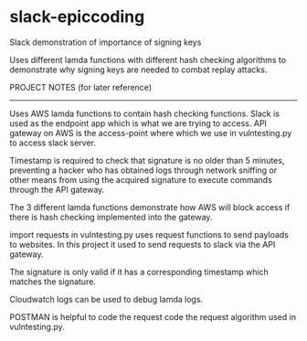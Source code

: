 # slack-epiccoding
Slack demonstration of importance of signing keys

Uses different lamda functions with different hash checking algorithms to demonstrate why signing keys are needed to combat replay attacks.

PROJECT NOTES (for later reference)
______________

Uses AWS lamda functions to contain hash checking functions.
Slack is used as the endpoint app which is what we are trying to access.
API gateway on AWS is the access-point where which we use in vulntesting.py to access slack server.

Timestamp is required to check that signature is no older than 5 minutes, preventing a hacker who has obtained logs through network sniffing
or other means from using the acquired signature to execute commands through the API gateway.

The 3 different lamda functions demonstrate how AWS will block access if there is hash checking implemented into the gateway.

import requests in vulntesting.py uses request functions to send payloads to websites. In this project it used to send requests to slack via the API gateway.

The signature is only valid if it has a corresponding timestamp which matches the signature.

Cloudwatch logs can be used to debug lamda logs.

POSTMAN is helpful to code the request code the request algorithm used in vulntesting.py.
